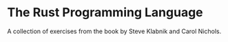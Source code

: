 # The Rust Programming Language

A collection of exercises from the book by Steve Klabnik and Carol Nichols. 
